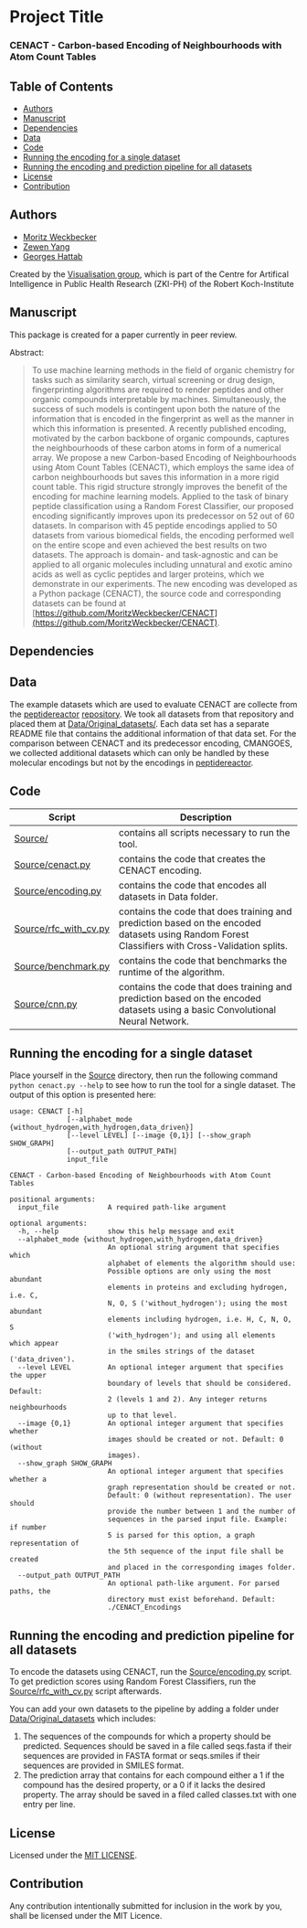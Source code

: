 # Project Title
### CENACT - Carbon-based Encoding of Neighbourhoods with Atom Count Tables

## Table of Contents
- [Authors](https://github.com/MoritzWeckbecker/CENACT#authors)
- [Manuscript](https://github.com/MoritzWeckbecker/CENACT#manuscript)
- [Dependencies](https://github.com/MoritzWeckbecker/CENACT#dependencies)
- [Data](https://github.com/MoritzWeckbecker/CENACT#data)
- [Code](https://github.com/MoritzWeckbecker/CENACT#code)
- [Running the encoding for a single dataset](https://github.com/MoritzWeckbecker/CENACT#running-the-encoding-for-a-single-dataset)
- [Running the encoding and prediction pipeline for all datasets](https://github.com/MoritzWeckbecker/CENACT#running-the-encoding-and-prediction-pipeline-for-all-datasets)
- [License](https://github.com/MoritzWeckbecker/CENACT#license)
- [Contribution](https://github.com/MoritzWeckbecker/CENACT#contribution)

## Authors

- [Moritz Weckbecker](https://www.github.com/MoritzWeckbecker)
- [Zewen Yang](https://github.com/alwinyang91)
- [Georges Hattab](https://github.com/ghattab)

Created by the [Visualisation group](https://visualization.group/), which is part of the Centre for Artifical Intelligence in Public Health Research (ZKI-PH) of the Robert Koch-Institute

## Manuscript
This package is created for a paper currently in peer review. 

Abstract:
 > To use machine learning methods in the field of organic chemistry for tasks such as similarity search, virtual screening or drug design, fingerprinting algorithms are required to render peptides and other organic compounds interpretable by machines. Simultaneously, the success of such models is contingent upon both the nature of the information that is encoded in the fingerprint as well as the manner in which this information is presented.
 A recently published encoding, motivated by the carbon backbone of organic compounds, captures the neighbourhoods of these carbon atoms in form of a numerical array.
 We propose a new Carbon-based Encoding of Neighbourhoods using Atom Count Tables (CENACT), which employs the same idea of carbon neighbourhoods but saves this information in a more rigid count table. This rigid structure strongly improves the benefit of the encoding for machine learning models.
 Applied to the task of binary peptide classification using a Random Forest Classifier, our proposed encoding significantly improves upon its predecessor on 52 out of 60 datasets.
 In comparison with 45 peptide encodings applied to 50 datasets from various biomedical fields, the encoding performed well on the entire scope and even achieved the best results on two datasets.
 The approach is domain- and task-agnostic and can be applied to all organic molecules including unnatural and exotic amino acids as well as cyclic peptides and larger proteins, which we demonstrate in our experiments. The new encoding was developed as a Python package (CENACT), the source code and corresponding datasets can be found at [https://github.com/MoritzWeckbecker/CENACT](https://github.com/MoritzWeckbecker/CENACT).

## Dependencies

## Data
The example datasets which are used to evaluate CENACT are collecte from the [peptidereactor](https://doi.org/10.1093/nargab/lqab039) [repository](https://github.com/spaenigs/peptidereactor/tree/master/data). We took all datasets from that repository and placed them at [Data/Original_datasets/](Data/Original_datasets/). Each data set has a separate README file that contains the additional information of that data set. For the comparison between CENACT and its predecessor encoding, CMANGOES, we collected additional datasets which can only be handled by these molecular encodings but not by the encodings in [peptidereactor](https://doi.org/10.1093/nargab/lqab039).

## Code
|Script|Description|
|---|---|
|[Source/](./Source/)|contains all scripts necessary to run the tool.
|[Source/cenact.py](./Source/cenact.py)|contains the code that creates the CENACT encoding.
|[Source/encoding.py](./Source/encoding.py)|contains the code that encodes all datasets in Data folder.
|[Source/rfc_with_cv.py](./Source/rfc_with_cv.py)|contains the code that does training and prediction based on the encoded datasets using Random Forest Classifiers with Cross-Validation splits.
|[Source/benchmark.py](./Source/benchmark.py)|contains the code that benchmarks the runtime of the algorithm.
|[Source/cnn.py](./Code/Machine_Learning.Rmd)|contains the code that does training and prediction based on the encoded datasets using a basic Convolutional Neural Network.

## Running the encoding for a single dataset
Place yourself in the [Source](./Source) directory, then run the following command `python cenact.py --help` to see how to run the tool for a single dataset. The output of this option is presented here:

```
usage: CENACT [-h]
              [--alphabet_mode {without_hydrogen,with_hydrogen,data_driven}]
              [--level LEVEL] [--image {0,1}] [--show_graph SHOW_GRAPH]
              [--output_path OUTPUT_PATH]
              input_file
              
CENACT - Carbon-based Encoding of Neighbourhoods with Atom Count Tables

positional arguments:
  input_file            A required path-like argument

optional arguments:
  -h, --help            show this help message and exit
  --alphabet_mode {without_hydrogen,with_hydrogen,data_driven}
                        An optional string argument that specifies which
                        alphabet of elements the algorithm should use:
                        Possible options are only using the most abundant
                        elements in proteins and excluding hydrogen, i.e. C,
                        N, O, S ('without_hydrogen'); using the most abundant
                        elements including hydrogen, i.e. H, C, N, O, S
                        ('with_hydrogen'); and using all elements which appear
                        in the smiles strings of the dataset ('data_driven').
  --level LEVEL         An optional integer argument that specifies the upper
                        boundary of levels that should be considered. Default:
                        2 (levels 1 and 2). Any integer returns neighbourhoods
                        up to that level.
  --image {0,1}         An optional integer argument that specifies whether
                        images should be created or not. Default: 0 (without
                        images).
  --show_graph SHOW_GRAPH
                        An optional integer argument that specifies whether a
                        graph representation should be created or not.
                        Default: 0 (without representation). The user should
                        provide the number between 1 and the number of
                        sequences in the parsed input file. Example: if number
                        5 is parsed for this option, a graph representation of
                        the 5th sequence of the input file shall be created
                        and placed in the corresponding images folder.
  --output_path OUTPUT_PATH
                        An optional path-like argument. For parsed paths, the
                        directory must exist beforehand. Default:
                        ./CENACT_Encodings
```

## Running the encoding and prediction pipeline for all datasets
To encode the datasets using CENACT, run the [Source/encoding.py](./Source/encoding.py) script. To get prediction scores using Random Forest Classifiers, run the [Source/rfc_with_cv.py](./Source/rfc_with_cv.py) script afterwards.

You can add your own datasets to the pipeline by adding a folder under [Data/Original_datasets](./Data/original_datasets/) which includes:

1. The sequences of the compounds for which a property should be predicted. Sequences should be saved in a file called seqs.fasta if their sequences are provided in FASTA format or seqs.smiles if their sequences are provided in SMILES format.
2. The prediction array that contains for each compound either a 1 if the compound has the desired property, or a 0 if it lacks the desired property. The array should be saved in a filed called classes.txt with one entry per line.

## License

Licensed under the [MIT LICENSE](./LICENSE).

## Contribution

Any contribution intentionally submitted for inclusion in the work by you, shall be licensed under the MIT Licence.